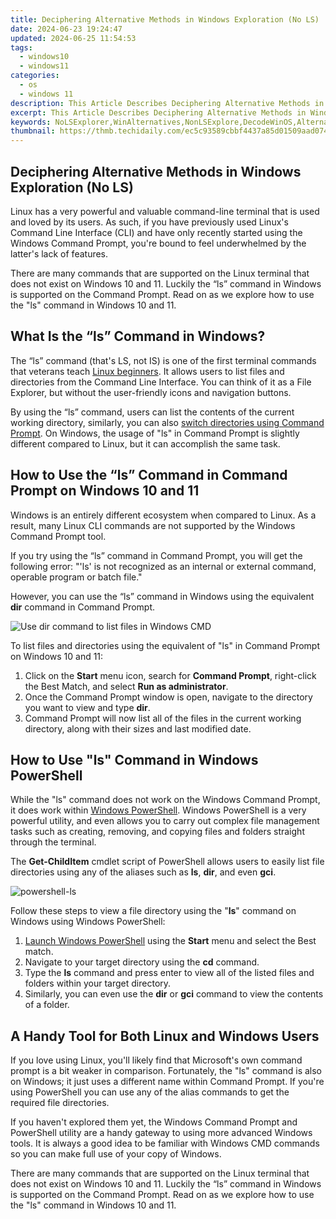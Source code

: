 ```yaml
---
title: Deciphering Alternative Methods in Windows Exploration (No LS)
date: 2024-06-23 19:24:47
updated: 2024-06-25 11:54:53
tags:
  - windows10
  - windows11
categories:
  - os
  - windows 11
description: This Article Describes Deciphering Alternative Methods in Windows Exploration (No LS)
excerpt: This Article Describes Deciphering Alternative Methods in Windows Exploration (No LS)
keywords: NoLSExplorer,WinAlternatives,NonLSExplore,DecodeWinOS,AlternateExploreW,ExploreNoLSMethods,WindowsNonLSTools
thumbnail: https://thmb.techidaily.com/ec5c93589cbbf4437a85d01509aad074c0824b7a47a862a6e3798990cfe51fb1.png
---
```


## Deciphering Alternative Methods in Windows Exploration (No LS)

 Linux has a very powerful and valuable command-line terminal that is used and loved by its users. As such, if you have previously used Linux's Command Line Interface (CLI) and have only recently started using the Windows Command Prompt, you're bound to feel underwhelmed by the latter's lack of features.

 There are many commands that are supported on the Linux terminal that does not exist on Windows 10 and 11\. Luckily the “ls” command in Windows is supported on the Command Prompt. Read on as we explore how to use the "ls" command in Windows 10 and 11\.

## What Is the “ls” Command in Windows?

 The “ls” command (that's LS, not IS) is one of the first terminal commands that veterans teach [Linux beginners](https://www.makeuseof.com/tag/linux-beginners-guide/). It allows users to list files and directories from the Command Line Interface. You can think of it as a File Explorer, but without the user-friendly icons and navigation buttons.

 By using the “ls” command, users can list the contents of the current working directory, similarly, you can also [switch directories using Command Prompt](http://www.makeuseof.com/how-to-change-directory-in-cmd/). On Windows, the usage of "ls" in Command Prompt is slightly different compared to Linux, but it can accomplish the same task.

## How to Use the “ls” Command in Command Prompt on Windows 10 and 11

 Windows is an entirely different ecosystem when compared to Linux. As a result, many Linux CLI commands are not supported by the Windows Command Prompt tool.

 If you try using the “ls” command in Command Prompt, you will get the following error: "'ls' is not recognized as an internal or external command, operable program or batch file."

 However, you can use the “ls” command in Windows using the equivalent **dir** command in Command Prompt.

![Use dir command to list files in Windows CMD](https://static1.makeuseofimages.com/wordpress/wp-content/uploads/2021/08/dir-command-cmd.jpg)

 To list files and directories using the equivalent of "ls" in Command Prompt on Windows 10 and 11:

1. Click on the **Start** menu icon, search for **Command Prompt**, right-click the Best Match, and select **Run as administrator**.
2. Once the Command Prompt window is open, navigate to the directory you want to view and type **dir**.
3. Command Prompt will now list all of the files in the current working directory, along with their sizes and last modified date.

## How to Use "ls" Command in Windows PowerShell

 While the "ls" command does not work on the Windows Command Prompt, it does work within [Windows PowerShell](https://www.makeuseof.com/what-is-windows-powershell/). Windows PowerShell is a very powerful utility, and even allows you to carry out complex file management tasks such as creating, removing, and copying files and folders straight through the terminal.

 The **Get-ChildItem** cmdlet script of PowerShell allows users to easily list file directories using any of the aliases such as **ls**, **dir**, and even **gci**.

![powershell-ls](https://static1.makeuseofimages.com/wordpress/wp-content/uploads/2022/06/powershell-ls-1.jpg)

 Follow these steps to view a file directory using the "**ls**" command on Windows using Windows PowerShell:

1. [Launch Windows PowerShell](https://www.makeuseof.com/windows-open-command-prompt-powershell/) using the **Start** menu and select the Best match.
2. Navigate to your target directory using the **cd** command.
3. Type the **ls** command and press enter to view all of the listed files and folders within your target directory.
4. Similarly, you can even use the **dir** or **gci** command to view the contents of a folder.

## A Handy Tool for Both Linux and Windows Users

 If you love using Linux, you'll likely find that Microsoft's own command prompt is a bit weaker in comparison. Fortunately, the "ls" command is also on Windows; it just uses a different name within Command Prompt. If you're using PowerShell you can use any of the alias commands to get the required file directories.

 If you haven't explored them yet, the Windows Command Prompt and PowerShell utility are a handy gateway to using more advanced Windows tools. It is always a good idea to be familiar with Windows CMD commands so you can make full use of your copy of Windows.

 There are many commands that are supported on the Linux terminal that does not exist on Windows 10 and 11\. Luckily the “ls” command in Windows is supported on the Command Prompt. Read on as we explore how to use the "ls" command in Windows 10 and 11\.
